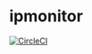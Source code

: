 # ipmonitor

[![CircleCI](https://circleci.com/gh/mas9612/ipmonitor.svg?style=svg)](https://circleci.com/gh/mas9612/ipmonitor)
